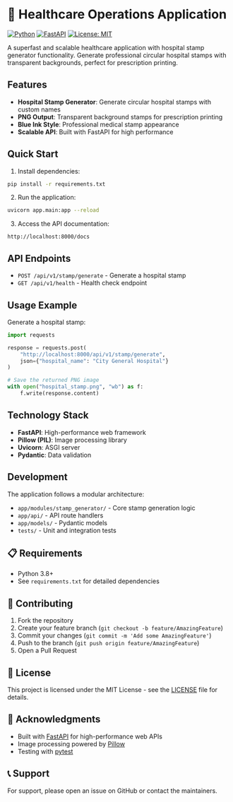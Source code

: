 # 🏥 Healthcare Operations Application

[![Python](https://img.shields.io/badge/python-3.8+-blue.svg)](https://www.python.org/downloads/)
[![FastAPI](https://img.shields.io/badge/FastAPI-0.104.1-green.svg)](https://fastapi.tiangolo.com/)
[![License: MIT](https://img.shields.io/badge/License-MIT-yellow.svg)](https://opensource.org/licenses/MIT)

A superfast and scalable healthcare application with hospital stamp generator functionality. Generate professional circular hospital stamps with transparent backgrounds, perfect for prescription printing.

## Features

- **Hospital Stamp Generator**: Generate circular hospital stamps with custom names
- **PNG Output**: Transparent background stamps for prescription printing
- **Blue Ink Style**: Professional medical stamp appearance
- **Scalable API**: Built with FastAPI for high performance

## Quick Start

1. Install dependencies:
```bash
pip install -r requirements.txt
```

2. Run the application:
```bash
uvicorn app.main:app --reload
```

3. Access the API documentation:
```
http://localhost:8000/docs
```

## API Endpoints

- `POST /api/v1/stamp/generate` - Generate a hospital stamp
- `GET /api/v1/health` - Health check endpoint

## Usage Example

Generate a hospital stamp:
```python
import requests

response = requests.post(
    "http://localhost:8000/api/v1/stamp/generate",
    json={"hospital_name": "City General Hospital"}
)

# Save the returned PNG image
with open("hospital_stamp.png", "wb") as f:
    f.write(response.content)
```

## Technology Stack

- **FastAPI**: High-performance web framework
- **Pillow (PIL)**: Image processing library
- **Uvicorn**: ASGI server
- **Pydantic**: Data validation

## Development

The application follows a modular architecture:
- `app/modules/stamp_generator/` - Core stamp generation logic
- `app/api/` - API route handlers
- `app/models/` - Pydantic models
- `tests/` - Unit and integration tests

## 📋 Requirements

- Python 3.8+
- See `requirements.txt` for detailed dependencies

## 🤝 Contributing

1. Fork the repository
2. Create your feature branch (`git checkout -b feature/AmazingFeature`)
3. Commit your changes (`git commit -m 'Add some AmazingFeature'`)
4. Push to the branch (`git push origin feature/AmazingFeature`)
5. Open a Pull Request

## 📄 License

This project is licensed under the MIT License - see the [LICENSE](LICENSE) file for details.

## 🙏 Acknowledgments

- Built with [FastAPI](https://fastapi.tiangolo.com/) for high-performance web APIs
- Image processing powered by [Pillow](https://python-pillow.org/)
- Testing with [pytest](https://pytest.org/)

## 📞 Support

For support, please open an issue on GitHub or contact the maintainers.